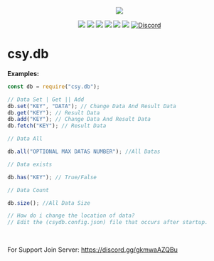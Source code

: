 <p align="center"><a href="https://nodei.co/npm/csy.db"><img src="https://nodei.co/npm/csy.db.png"></a></p>

<p align="center"><img src="https://img.shields.io/npm/v/csy.db?style=for-the-badge"> <img src="https://img.shields.io/github/repo-size/CsYBot/csy.db?style=for-the-badge"> <img src="https://img.shields.io/npm/l/csy.db?style=for-the-badge"> <img src="https://img.shields.io/npm/dt/csy.db?style=for-the-badge"> <img src="https://img.shields.io/github/contributors/CsYBot/csy.db?style=for-the-badge"> <img src="https://img.shields.io/github/package-json/dependency-version/CsYBot/csy.db/axios?style=for-the-badge"> <a href="https://discord.gg/gkmwaAZQBu" target="_blank"> <img alt="Discord" src="https://img.shields.io/badge/CsYBot%20Support-Click%20here-7289d9?style=for-the-badge&logo=discord"> </a></p>

# csy.db

**Examples:**
```js
const db = require("csy.db");

// Data Set | Get || Add
db.set("KEY", "DATA"); // Change Data And Result Data
db.get("KEY"); // Result Data
db.add("KEY"); // Change Data And Result Data
db.fetch("KEY"); // Result Data

// Data All

db.all("OPTIONAL MAX DATAS NUMBER"); //All Datas

// Data exists

db.has("KEY"); // True/False

// Data Count

db.size(); //All Data Size

// How do i change the location of data?
// Edit the (csydb.config.json) file that occurs after startup.
```
<br>

For Support Join Server: https://discord.gg/gkmwaAZQBu
